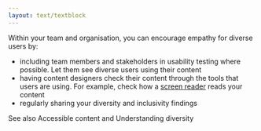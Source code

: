 ```yaml
---
layout: text/textblock
---
```

Within your team and organisation, you can encourage empathy for diverse users by:

- including team members and stakeholders in usability testing where possible. Let them see diverse users using their content
- having content designers check their content through the tools that users are using. For example, check how a [screen reader](https://guides.service.gov.au/content-guide/accessibility-inclusivity/#screen-readers) reads your content
- regularly sharing your diversity and inclusivity findings

See also Accessible content and Understanding diversity

